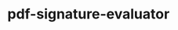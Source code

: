 <!--
SPDX-FileCopyrightText: 2024 grow platform GmbH

SPDX-License-Identifier: MIT
-->

# pdf-signature-evaluator

```{include} pdf-signature-evaluator.txt
```
